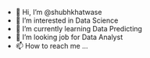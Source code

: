 - 👋 Hi, I’m @shubhkhatwase
- 👀 I’m interested in Data Science
- 🌱 I’m currently learning Data Predicting
- 💞️ I’m looking job for Data Analyst
- 📫 How to reach me ...

<!---
shubhkhatwase/shubhkhatwase is a ✨ special ✨ repository because its `README.md` (this file) appears on your GitHub profile.
You can click the Preview link to take a look at your changes.
--->
